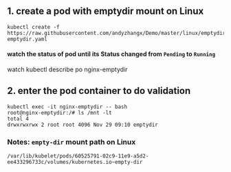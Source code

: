 ## 1. create a pod with emptydir mount on Linux
```
kubectl create -f https://raw.githubusercontent.com/andyzhangx/Demo/master/linux/emptydir/nginx-emptydir.yaml
```
#### watch the status of pod until its Status changed from `Pending` to `Running`
watch kubectl describe po nginx-emptydir

## 2. enter the pod container to do validation

```
kubectl exec -it nginx-emptydir -- bash
root@nginx-emptydir:/# ls /mnt -lt
total 4
drwxrwxrwx 2 root root 4096 Nov 29 09:10 emptydir
```

### Notes: `empty-dir` mount path on Linux
```
/var/lib/kubelet/pods/60525791-02c9-11e9-a5d2-ee433296733c/volumes/kubernetes.io~empty-dir
```
